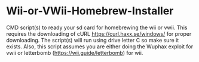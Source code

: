 # Wii-or-VWii-Homebrew-Installer
CMD script(s) to ready your sd card for homebrewing the wii or vwii.
This requires the downloading of cURL https://curl.haxx.se/windows/ for proper downloading.
The script(s) will run using drive letter C so make sure it exists. 
Also, this script assumes you are either doing the Wuphax exploit for vwii or letterbomb (https://wii.guide/letterbomb) for wii.
